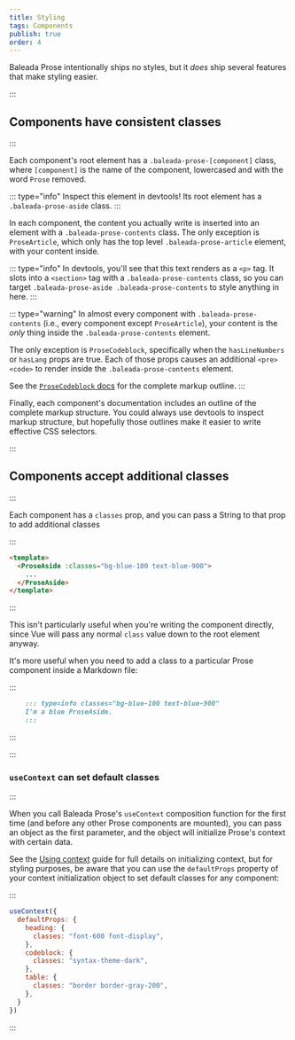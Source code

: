 ```yaml
---
title: Styling
tags: Components
publish: true
order: 4
---
```


Baleada Prose intentionally ships no styles, but it _does_ ship several features that make styling easier.


:::
## Components have consistent classes
:::

Each component's root element has a `.baleada-prose-[component]` class, where `[component]` is the name of the component, lowercased and with the word `Prose` removed.

::: type="info"
Inspect this element in devtools! Its root element has a `.baleada-prose-aside` class.
:::

In each component, the content you actually write is inserted into an element with a `.baleada-prose-contents` class. The only exception is `ProseArticle`, which only has the top level `.baleada-prose-article` element, with your content inside.

::: type="info"
In devtools, you'll see that this text renders as a `<p>` tag. It slots into a `<section>` tag with a `.baleada-prose-contents` class, so you can target `.baleada-prose-aside .baleada-prose-contents` to style anything in here.
:::

::: type="warning"
In almost every component with `.baleada-prose-contents` (i.e., every component except `ProseArticle`), your content is the _only_ thing inside the `.baleada-prose-contents` element.

The only exception is `ProseCodeblock`, specifically when the `hasLineNumbers` or `hasLang` props are true. Each of those props causes an additional `<pre><code>` to render inside the `.baleada-prose-contents` element.

See the [`ProseCodeblock` docs](/docs/prose/components/codeblock) for the complete markup outline.
:::

Finally, each component's documentation includes an outline of the complete markup structure. You could always use devtools to inspect markup structure, but hopefully those outlines make it easier to write effective CSS selectors.


:::
## Components accept additional classes
:::

Each component has a `classes` prop, and you can pass a String to that prop to add additional classes

:::
```html
<template>
  <ProseAside :classes="bg-blue-100 text-blue-900">
    ...
  </ProseAside>
</template>
```
:::

This isn't particularly useful when you're writing the component directly, since Vue will pass any normal `class` value down to the root element anyway.

It's more useful when you need to add a class to a particular Prose component inside a Markdown file:

:::
```md
    ::: type=info classes="bg-blue-100 text-blue-900"
    I'm a blue ProseAside.
    :::
```
:::


:::
### `useContext` can set default classes
:::

When you call Baleada Prose's `useContext` composition function for the first time (and before any other Prose components are mounted), you can pass an object as the first parameter, and the object will initialize Prose's context with certain data.

See the [Using context](/docs/prose/using-context) guide for full details on initializing context, but for styling purposes, be aware that you can use the `defaultProps` property of your context initialization object to set default classes for any component:

:::
```js
useContext({
  defaultProps: {
    heading: {
      classes: "font-600 font-display",
    },
    codeblock: {
      classes: "syntax-theme-dark",
    },
    table: {
      classes: "border border-gray-200",
    },
  }
})
```
:::
